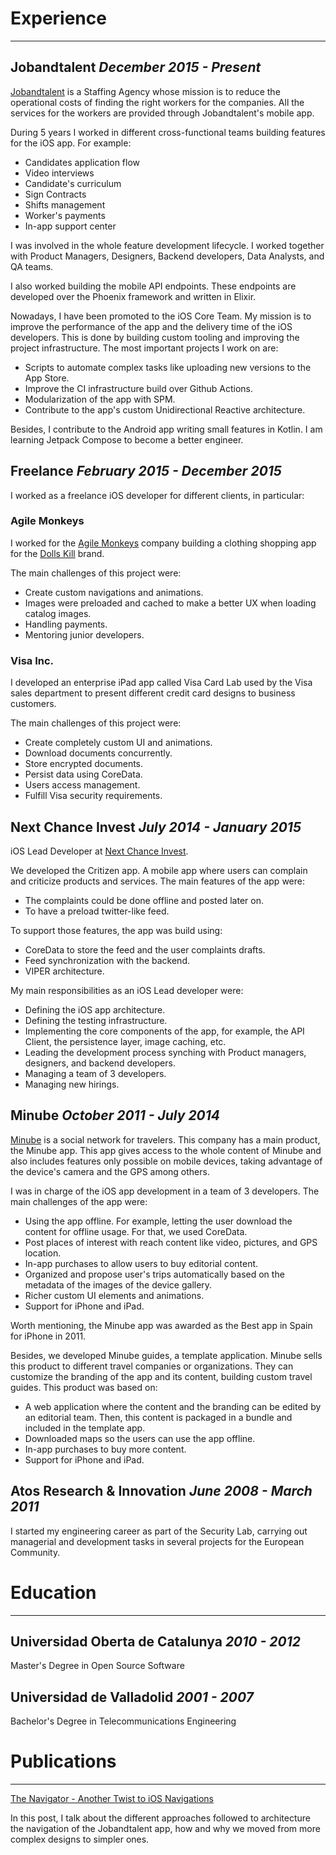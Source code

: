 # Experience

---

## Jobandtalent _**December 2015 - Present**_

[Jobandtalent](https://jobandtalent.com/) is a Staffing Agency whose mission is to reduce the operational costs of finding the right workers for the companies. All the services for the workers are provided through Jobandtalent's mobile app.

During 5 years I worked in different cross-functional teams building features for the iOS app. For example:
* Candidates application flow
* Video interviews
* Candidate's curriculum
* Sign Contracts
* Shifts management
* Worker's payments
* In-app support center

I was involved in the whole feature development lifecycle. I worked together with Product Managers, Designers, Backend developers, Data Analysts, and QA teams.

I also worked building the mobile API endpoints. These endpoints are developed over the Phoenix framework and written in Elixir.

Nowadays, I have been promoted to the iOS Core Team. My mission is to improve the performance of the app and the delivery time of the iOS developers. This is done by building custom tooling and improving the project infrastructure. The most important projects I work on are:
* Scripts to automate complex tasks like uploading new versions to the App Store.
* Improve the CI infrastructure build over Github Actions.
* Modularization of the app with SPM.
* Contribute to the app's custom Unidirectional Reactive architecture.

Besides, I contribute to the Android app writing small features in Kotlin. I am learning Jetpack Compose to become a better engineer.

## Freelance _**February 2015 - December 2015**_

I worked as a freelance iOS developer for different clients, in particular:

### Agile Monkeys

I worked for the [Agile Monkeys](https://www.theagilemonkeys.com/) company building a clothing shopping app for the [Dolls Kill](https://www.dollskill.com/) brand.

The main challenges of this project were:
* Create custom navigations and animations.
* Images were preloaded and cached to make a better UX when loading catalog images.
* Handling payments.
* Mentoring junior developers.

### Visa Inc.

I developed an enterprise iPad app called Visa Card Lab used by the Visa sales department to present different credit card designs to business customers.

The main challenges of this project were:

* Create completely custom UI and animations.
* Download documents concurrently.
* Store encrypted documents.
* Persist data using CoreData.
* Users access management.
* Fulfill Visa security requirements.

## Next Chance Invest _**July 2014 - January 2015**_

iOS Lead Developer at [Next Chance Invest](https://www.linkedin.com/company/nextchance-invest/about/).

We developed the Critizen app. A mobile app where users can complain and criticize products and services. The main features of the app were:
* The complaints could be done offline and posted later on.
* To have a preload twitter-like feed.

To support those features, the app was build using:
* CoreData to store the feed and the user complaints drafts.
* Feed synchronization with the backend.
* VIPER architecture.

My main responsibilities as an iOS Lead developer were:
* Defining the iOS app architecture.
* Defining the testing infrastructure.
* Implementing the core components of the app, for example, the API Client, the persistence layer, image caching, etc.
* Leading the development process synching with Product managers, designers, and backend developers.
* Managing a team of 3 developers.
* Managing new hirings.

## Minube _**October 2011 - July 2014**_

[Minube](https://www.minube.com/) is a social network for travelers. This company has a main product, the Minube app. This app gives access to the whole content of Minube and also includes features only possible on mobile devices, taking advantage of the device's camera and the GPS among others.

I was in charge of the iOS app development in a team of 3 developers. The main challenges of the app were:

* Using the app offline. For example, letting the user download the content for offline usage. For that, we used CoreData.
* Post places of interest with reach content like video, pictures, and GPS location.
* In-app purchases to allow users to buy editorial content.
* Organized and propose user's trips automatically based on the metadata of the images of the device gallery.
* Richer custom UI elements and animations.
* Support for iPhone and iPad.

Worth mentioning, the Minube app was awarded as the Best app in Spain for iPhone in 2011.

Besides, we developed Minube guides, a template application. Minube sells this product to different travel companies or organizations. They can customize the branding of the app and its content, building custom travel guides. This product was based on:

* A web application where the content and the branding can be edited by an editorial team. Then, this content is packaged in a bundle and included in the template app.
* Downloaded maps so the users can use the app offline.
* In-app purchases to buy more content.
* Support for iPhone and iPad.

## Atos Research & Innovation _**June 2008 - March 2011**_

I started my engineering career as part of the Security Lab, carrying out managerial and development tasks in several projects for the European Community.

# Education

---

## Universidad Oberta de Catalunya _**2010 - 2012**_

Master's Degree in Open Source Software

## Universidad de Valladolid _**2001 - 2007**_

Bachelor's Degree in Telecommunications Engineering

# Publications

---

[The Navigator - Another Twist to iOS Navigations](https://jobandtalent.engineering/the-navigator-420b24fc57da?source=friends_link&sk=a0dbbedd3f087f0750a3cdc072e679d3)

In this post, I talk about the different approaches followed to architecture the navigation of the Jobandtalent app, how and why we moved from more complex designs to simpler ones.
